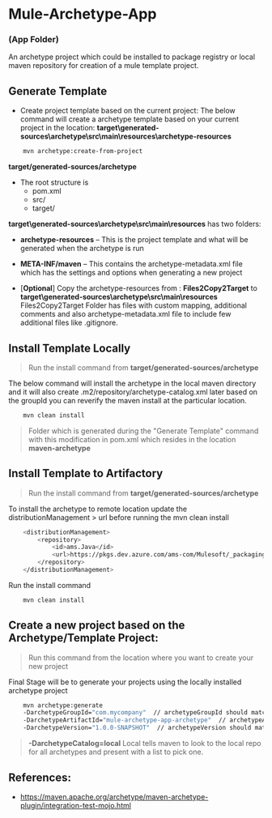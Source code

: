 # Mule-Archetype-App 
### (App Folder)
An archetype project which could be installed to package registry or local maven repository for creation of a mule template project.

## Generate Template
-	Create project template based on the current project: The below command will create a archetype template based on your current project in the location:
    **target\generated-sources\archetype\src\main\resources\archetype-resources**
	
```sh
    mvn archetype:create-from-project
```

**target/generated-sources/archetype** 
- The root structure is
    - pom.xml
    - src/
    - target/

**target\generated-sources\archetype\src\main\resources** has two folders:
- **archetype-resources** – This is the project template and what will be generated when the archetype is run
- **META-INF/maven** – This contains the archetype-metadata.xml file which has the settings and options when generating a new project

- [**Optional**] Copy the archetype-resources from : **Files2Copy2Target** to **target\generated-sources\archetype\src\main\resources**
	Files2Copy2Target Folder has files with custom mapping, additional comments and also archetype-metadata.xml file to include few additional files like .gitignore.
	

## Install Template Locally 
> Run the install command from **target/generated-sources/archetype**

The below command will install the archetype in the local maven directory and it will also create .m2/repository/archetype-catalog.xml later based on the groupId you can reverify the maven install at the particular location.
    
```sh    
    mvn clean install
```
    
>  Folder which is generated during the "Generate Template" command with this modification in pom.xml which resides in the location **<packaging>maven-archetype</packaging>**

## Install Template to Artifactory 
> Run the install command from **target/generated-sources/archetype**

To install the archetype to remote location update the distributionManagement > url before running the mvn clean install

```sh	
    <distributionManagement>
        <repository>
        	<id>ams.Java</id>
         	<url>https://pkgs.dev.azure.com/ams-com/Mulesoft/_packaging/ams.Java/maven/v1</url>
        </repository>
    </distributionManagement> 
```
Run the install command

```sh
	mvn clean install
```

## Create a new project based on the Archetype/Template Project: 
> Run this command from the location where you want to create your new project

Final Stage will be to generate your projects using the locally installed archetype project

```sh
    mvn archetype:generate 
    -DarchetypeGroupId="com.mycompany"  // archetypeGroupId should match what is present in the archetype-catalog.xml
    -DarchetypeArtifactId="mule-archetype-app-archetype"  // archetypeArtifactId should match what is present in the archetype-catalog.xml
    -DarchetypeVersion="1.0.0-SNAPSHOT"  // archetypeVersion should match what is present in the archetype-catalog.xml
```

> **-DarchetypeCatalog=local** Local tells maven to look to the local repo for all archetypes and present with a list to pick one.


## References:
- https://maven.apache.org/archetype/maven-archetype-plugin/integration-test-mojo.html